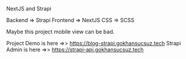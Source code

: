 NextJS and Strapi

Backend => Strapi
Frontend => NextJS
CSS => SCSS

Maybe this project mobile view can be bad.

Project Demo is here =>> https://blog-strapi.gokhansucsuz.tech
Strapi Admin is here =>> https://strapi-api.gokhansucsuz.tech
